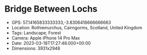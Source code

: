# Bridge Between Lochs

- GPS: 57.14165833333333,-3.8306416666666663
- Location: Rothiemurchus, Cairngorms, Scotland, United Kingdom
- Tags: Landscape, Forest
- Camera: Apple iPhone 14 Pro Max
- Date: 2023-03-18T17:27:46.000+00:00
- Dimensions: 3931x2948
